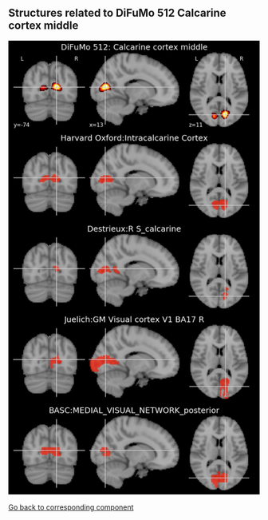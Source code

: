 


## Structures related to DiFuMo 512 Calcarine cortex middle

![26](26.jpg "Structures related to DiFuMo 512 Calcarine cortex middle")

[Go back to corresponding component](https://parietal-inria.github.io/DiFuMo/512/html/26.html)